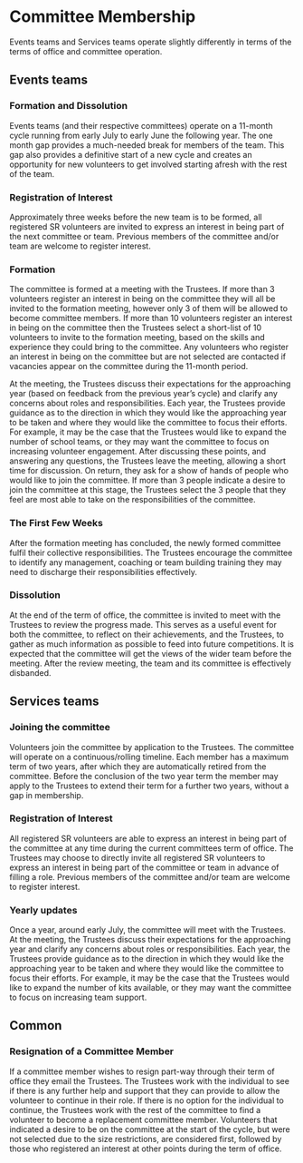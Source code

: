 # Committee Membership

Events teams and Services teams operate slightly differently in terms of the terms of office and committee operation.

## Events teams

### Formation and Dissolution

Events teams (and their respective committees) operate on a 11-month cycle running from early July to early June the following year. The one month gap provides a much-needed break for members of the team. This gap also provides a definitive start of a new cycle and creates an opportunity for new volunteers to get involved starting afresh with the rest of the team.

### Registration of Interest

Approximately three weeks before the new team is to be formed, all registered SR volunteers are invited to express an interest in being part of the next committee or team. Previous members of the committee and/or team are welcome to register interest. 

### Formation

The committee is formed at a meeting with the Trustees. If more than 3 volunteers register an interest in being on the committee they will all be invited to the formation meeting, however only 3 of them will be allowed to become committee members. If more than 10 volunteers register an interest in being on the committee then the Trustees select a short-list of 10 volunteers to invite to the formation meeting, based on the skills and experience they could bring to the committee. Any volunteers who register an interest in being on the committee but are not selected are contacted if vacancies appear on the committee during the 11-month period.

At the meeting, the Trustees discuss their expectations for the approaching year (based on feedback from the previous year’s cycle) and clarify any concerns about roles and responsibilities. Each year, the Trustees provide guidance as to the direction in which they would like the approaching year to be taken and where they would like the committee to focus their efforts. For example, it may be the case that the Trustees would like to expand the number of school teams, or they may want the committee to focus on increasing volunteer engagement. After discussing these points, and answering any questions, the Trustees leave the meeting, allowing a short time for discussion. On return, they ask for a show of hands of people who would like to join the committee. If more than 3 people indicate a desire to join the committee at this stage, the Trustees select the 3 people that they feel are most able to take on the responsibilities of the committee.

### The First Few Weeks

After the formation meeting has concluded, the newly formed committee fulfil their collective responsibilities. The Trustees encourage the committee to identify any management, coaching or team building training they may need to discharge their responsibilities effectively.

### Dissolution

At the end of the term of office, the committee is invited to meet with the Trustees to review the progress made. This serves as a useful event for both the committee, to reflect on their achievements, and the Trustees, to gather as much information as possible to feed into future competitions. It is expected that the committee will get the views of the wider team before the meeting. After the review meeting, the team and its committee is effectively disbanded.

## Services teams

### Joining the committee

Volunteers join the committee by application to the Trustees. The committee will operate on a continuous/rolling timeline. Each member has a maximum term of two years, after which they are automatically retired from the committee. Before the conclusion of the two year term the member may apply to the Trustees to extend their term for a further two years, without a gap in membership.

### Registration of Interest

All registered SR volunteers are able to express an interest in being part of the committee at any time during the current committees term of office. The Trustees may choose to directly invite all registered SR volunteers to express an interest in being part of the committee or team in advance of filling a role. Previous members of the committee and/or team are welcome to register interest. 

### Yearly updates

Once a year, around early July, the committee will meet with the Trustees. At the meeting, the Trustees discuss their expectations for the approaching year and clarify any concerns about roles or responsibilities. Each year, the Trustees provide guidance as to the direction in which they would like the approaching year to be taken and where they would like the committee to focus their efforts. For example, it may be the case that the Trustees would like to expand the number of kits available, or they may want the committee to focus on increasing team support.

## Common

### Resignation of a Committee Member

If a committee member wishes to resign part-way through their term of office they email the Trustees. The Trustees work with the individual to see if there is any further help and support that they can provide to allow the volunteer  to continue in their role. If there is no option for the individual to continue, the Trustees work with the rest of the committee to find a volunteer to become a replacement committee member. Volunteers that indicated a desire to be on the committee at the start of the cycle, but were not selected due to the size restrictions, are considered first, followed by those who registered an interest at other points during the term of office.
